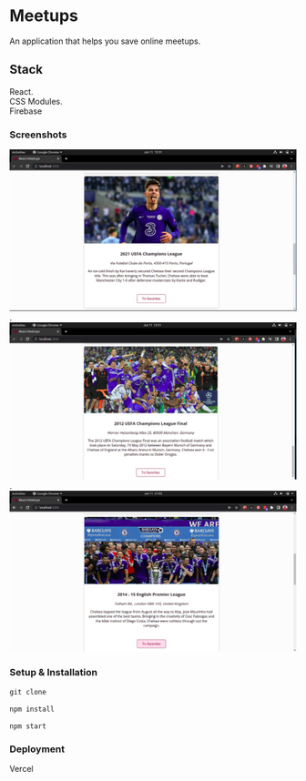 # Meetups

An application that helps you save online meetups.

## Stack

React.\
CSS Modules.\
Firebase

### Screenshots

![Havertz!](/src/assets/images/Havertz.png) .\
![Munich!](/src/assets/images/2012.png) .\
![Chelsea!](/src/assets/images/Chelsea.png)

### Setup & Installation

```
git clone
```

```
npm install
```

```
npm start
```
### Deployment

Vercel
